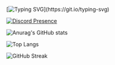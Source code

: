 [![Typing SVG](https://readme-typing-svg.herokuapp.com?color=0920F7&lines=My+Profile.)](https://git.io/typing-svg)

[![Discord Presence](https://lanyard.cnrad.dev/api/438817358249721867)](https://discord.com/users/438817358249721867)

![Anurag's GitHub stats](https://github-readme-stats.vercel.app/api?username=AlexandreTop64&show_icons=true&theme=dark)

![Top Langs](https://github-readme-stats.vercel.app/api/top-langs/?username=AlexandreTop64&layout=compact&show_icons=true&theme=dark)

![GitHub Streak](http://github-readme-streak-stats.herokuapp.com?user=AlexandreTop64&theme=dark&date_format=j%20M%5B%20Y%5D)
